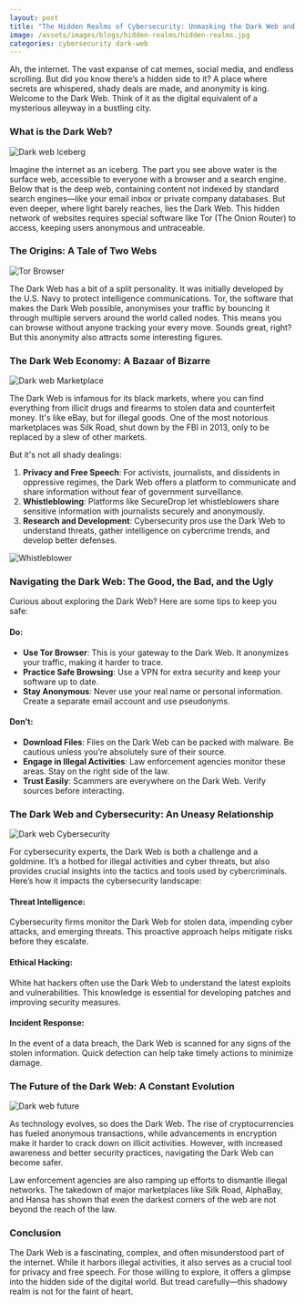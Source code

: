 ```yaml
---
layout: post
title: "The Hidden Realms of Cybersecurity: Unmasking the Dark Web and Its Secrets"
image: /assets/images/blogs/hidden-realms/hidden-realms.jpg
categories: cybersecurity dark-web
---
```


Ah, the internet. The vast expanse of cat memes, social media, and endless scrolling. But did you know there’s a hidden side to it? A place where secrets are whispered, shady deals are made, and anonymity is king. Welcome to the Dark Web. Think of it as the digital equivalent of a mysterious alleyway in a bustling city.

### What is the Dark Web?

![Dark web Iceberg](/assets/images/blogs/hidden-realms/dw-iceberg.png)

Imagine the internet as an iceberg. The part you see above water is the surface web, accessible to everyone with a browser and a search engine. Below that is the deep web, containing content not indexed by standard search engines—like your email inbox or private company databases. But even deeper, where light barely reaches, lies the Dark Web. This hidden network of websites requires special software like Tor (The Onion Router) to access, keeping users anonymous and untraceable.

### The Origins: A Tale of Two Webs

![Tor Browser](/assets/images/blogs/hidden-realms/tor-browser.jpg)

The Dark Web has a bit of a split personality. It was initially developed by the U.S. Navy to protect intelligence communications. Tor, the software that makes the Dark Web possible, anonymises your traffic by bouncing it through multiple servers around the world called nodes. This means you can browse without anyone tracking your every move. Sounds great, right? But this anonymity also attracts some interesting figures.

### The Dark Web Economy: A Bazaar of Bizarre

![Dark web Marketplace](/assets/images/blogs/hidden-realms/dw-marketplace.jpg)

The Dark Web is infamous for its black markets, where you can find everything from illicit drugs and firearms to stolen data and counterfeit money. It's like eBay, but for illegal goods. One of the most notorious marketplaces was Silk Road, shut down by the FBI in 2013, only to be replaced by a slew of other markets.

But it's not all shady dealings:

1. **Privacy and Free Speech**: For activists, journalists, and dissidents in oppressive regimes, the Dark Web offers a platform to communicate and share information without fear of government surveillance.
2. **Whistleblowing**: Platforms like SecureDrop let whistleblowers share sensitive information with journalists securely and anonymously.
3. **Research and Development**: Cybersecurity pros use the Dark Web to understand threats, gather intelligence on cybercrime trends, and develop better defenses.

![Whistleblower](/assets/images/blogs/hidden-realms/whistleblowing.jpg)

### Navigating the Dark Web: The Good, the Bad, and the Ugly

Curious about exploring the Dark Web? Here are some tips to keep you safe:

#### Do:
- **Use Tor Browser**: This is your gateway to the Dark Web. It anonymizes your traffic, making it harder to trace.
- **Practice Safe Browsing**: Use a VPN for extra security and keep your software up to date.
- **Stay Anonymous**: Never use your real name or personal information. Create a separate email account and use pseudonyms.

#### Don’t:
- **Download Files**: Files on the Dark Web can be packed with malware. Be cautious unless you’re absolutely sure of their source.
- **Engage in Illegal Activities**: Law enforcement agencies monitor these areas. Stay on the right side of the law.
- **Trust Easily**: Scammers are everywhere on the Dark Web. Verify sources before interacting.

### The Dark Web and Cybersecurity: An Uneasy Relationship

![Dark web Cybersecurity](/assets/images/blogs/hidden-realms/cyber-dark-web.jpg)

For cybersecurity experts, the Dark Web is both a challenge and a goldmine. It’s a hotbed for illegal activities and cyber threats, but also provides crucial insights into the tactics and tools used by cybercriminals. Here’s how it impacts the cybersecurity landscape:

#### Threat Intelligence:
Cybersecurity firms monitor the Dark Web for stolen data, impending cyber attacks, and emerging threats. This proactive approach helps mitigate risks before they escalate.

#### Ethical Hacking:
White hat hackers often use the Dark Web to understand the latest exploits and vulnerabilities. This knowledge is essential for developing patches and improving security measures.

#### Incident Response:
In the event of a data breach, the Dark Web is scanned for any signs of the stolen information. Quick detection can help take timely actions to minimize damage.

### The Future of the Dark Web: A Constant Evolution

![Dark web future](/assets/images/blogs/hidden-realms/dark-web-future.jpg)

As technology evolves, so does the Dark Web. The rise of cryptocurrencies has fueled anonymous transactions, while advancements in encryption make it harder to crack down on illicit activities. However, with increased awareness and better security practices, navigating the Dark Web can become safer.

Law enforcement agencies are also ramping up efforts to dismantle illegal networks. The takedown of major marketplaces like Silk Road, AlphaBay, and Hansa has shown that even the darkest corners of the web are not beyond the reach of the law.

### Conclusion

The Dark Web is a fascinating, complex, and often misunderstood part of the internet. While it harbors illegal activities, it also serves as a crucial tool for privacy and free speech. For those willing to explore, it offers a glimpse into the hidden side of the digital world. But tread carefully—this shadowy realm is not for the faint of heart.
